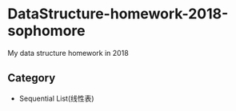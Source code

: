 # DataStructure-homework-2018-sophomore
My data structure homework in 2018
## Category
* Sequential List(线性表)
